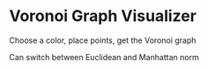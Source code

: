 # Voronoi Graph Visualizer

Choose a color, place points, get the Voronoi graph

Can switch between Euclidean and Manhattan norm
